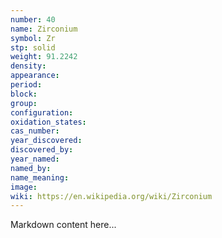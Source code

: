 ```yaml
---
number: 40
name: Zirconium
symbol: Zr
stp: solid
weight: 91.2242
density:
appearance:
period:
block:
group:
configuration:
oxidation_states:
cas_number:
year_discovered:
discovered_by:
year_named:
named_by:
name_meaning:
image:
wiki: https://en.wikipedia.org/wiki/Zirconium
---
```


Markdown content here...
